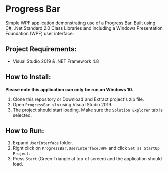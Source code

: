 # Progress Bar
Simple WPF application demonstrating use of a Progress Bar. Built using C#, .Net Standard 2.0 Class Libraries and including a Windows Presentation Foundation (WPF) user interface.

## Project Requirements:

* Visual Studio 2019 & .NET Framework 4.8

## How to Install:

**Please note this application can only be run on Windows 10.**

1. Clone this repository or Download and Extract project's zip file.
2. Open `ProgressBar.sln` using Visual Studio 2019.
3. The project should start loading. Make sure the `Solution Explorer` tab is selected.

## How to Run:

1. Expand `UserInterface` folder.
2. Right click on `ProgressBar.UserInterface.WPF` and click `Set as StartUp Project`.
3. Press `Start` (Green Triangle at top of screen) and the application should load.